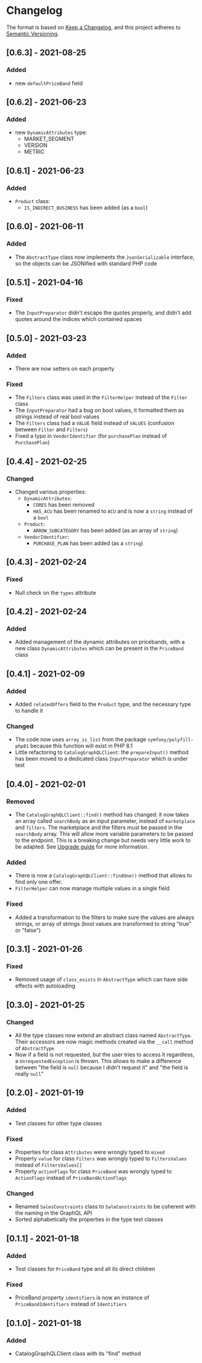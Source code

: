 # Changelog

The format is based on [Keep a Changelog](https://keepachangelog.com/en/1.0.0/),
and this project adheres to [Semantic Versioning](https://semver.org/spec/v2.0.0.html).

## [0.6.3] - 2021-08-25
### Added
- new ```defaultPriceBand``` field

## [0.6.2] - 2021-06-23
### Added
- new ```DynamicAttributes``` type:
    - MARKET_SEGMENT
    - VERSION
    - METRIC

## [0.6.1] - 2021-06-23
### Added
- ```Product``` class:
    - ```IS_INDIRECT_BUSINESS``` has been added (as a ```bool```)

## [0.6.0] - 2021-06-11
### Added
- The ```AbstractType``` class now implements the ```JsonSerializable``` interface, so the objects can be JSONified with standard PHP code

## [0.5.1] - 2021-04-16
### Fixed
- The ```InputPreparator``` didn't escape the quotes properly, and didn't add quotes around the indices which contained spaces

## [0.5.0] - 2021-03-23
### Added
- There are now setters on each property

### Fixed
- The ```Filters``` class was used in the ```FilterHelper``` instead of the ```Filter``` class
- The ```InputPreparator``` had a bug on bool values, it formatted them as strings instead of real bool values
- The ```Filters``` class had a ```VALUE``` field instead of ```VALUES``` (confusion between ```Filter``` and ```Filters```)
- Fixed a typo in ```VendorIdentifier``` (for ```purchasePlan``` instead of ```PurchasePlan```)

## [0.4.4] - 2021-02-25
### Changed
- Changed various properties:
    - ```DynamicAttributes```:
        - ```CORES``` has been removed
        - ```HAS_ACU``` has been renamed to ```ACU``` and is now a ```string``` instead of a ```bool```
    - ```Product```:
        - ```ARROW_SUBCATEGORY``` has been added (as an array of ```string```)
    - ```VendorIdentifier```:
        - ```PURCHASE_PLAN``` has been added (as a ```string```)

## [0.4.3] - 2021-02-24
### Fixed
- Null check on the ```types``` attribute

## [0.4.2] - 2021-02-24
### Added
- Added management of the dynamic attributes on pricebands, with a new class ```DynamicAttributes``` which can be present in the ```PriceBand``` class

## [0.4.1] - 2021-02-09
### Added
- Added ```relatedOffers``` field to the ```Product``` type, and the necessary type to handle it

### Changed
- The code now uses ```array_is_list``` from the package ```symfony/polyfill-php81``` because this function will exist in PHP 8.1
- Little refactoring to ```CatalogGraphQLClient```: the ```prepareInput()``` method has been moved to a dedicated class ```InputPreparator``` which is under test

## [0.4.0] - 2021-02-01
### Removed
- The ```CatalogGraphQLClient::find()``` method has changed: it now takes an array called ```searchBody``` as an input parameter, instead of ```marketplace``` and ```filters```. The marketplace and the filters must be passed in the ```searchBody``` array. This will allow more variable parameters to be passed to the endpoint. This is a breaking change but needs very little work to be adapted. See [Upgrade guide](UPGRADING.md) for more information.

### Added
- There is now a ```CatalogGraphQLClient::findOne()``` method that allows to find only one offer.
- ```FilterHelper``` can now manage multiple values in a single field

### Fixed
- Added a transformation to the filters to make sure the values are always strings, or array of strings (bool values are transformed to string "true" or "false")

## [0.3.1] - 2021-01-26
### Fixed
- Removed usage of ```class_exists``` in ```AbstractType``` which can have side effects with autoloading

## [0.3.0] - 2021-01-25
### Changed
- All the type classes now extend an abstract class named ```AbstractType```. Their accessors are now magic methods created via the ```__call``` method of ```AbstractType```
- Now if a field is not requested, but the user tries to access it regardless, a ```UnrequestedException``` is thrown. This allows to make a difference between "the field is ```null``` because I didn't request it" and "the field is really ```null```"

## [0.2.0] - 2021-01-19
### Added
- Test classes for other type classes

### Fixed
- Properties for class ```Attributes``` were wrongly typed to ```mixed```
- Property ```value``` for class ```Filters``` was wrongly typed to ```FiltersValues``` instead of ```FiltersValues[]```
- Property ```actionFlags``` for class ```PriceBand``` was wrongly typed to ```ActionFlags``` instead of ```PriceBandActionFlags```

### Changed
- Renamed ```SalesConstraints``` class to ```SaleConstraints``` to be coherent with the naming in the GraphQL API
- Sorted alphabetically the properties in the type test classes

## [0.1.1] - 2021-01-18
### Added
- Test classes for ```PriceBand``` type and all its direct children

### Fixed
- PriceBand property ```identifiers``` is now an instance of ```PriceBandIdentifiers``` instead of ```Identifiers```

## [0.1.0] - 2021-01-18
### Added
- CatalogGraphQLClient class with its "find" method
